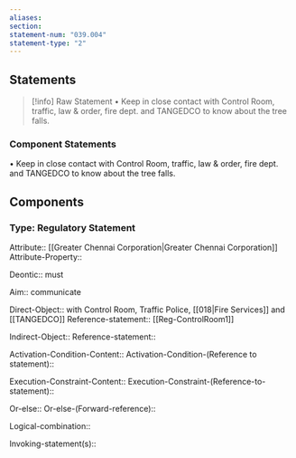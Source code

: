 ```yaml
---
aliases: 
section: 
statement-num: "039.004"
statement-type: "2"
---
```

## Statements 
> [!info] Raw Statement
> • Keep in close contact with Control Room, traffic, law & order, fire dept. and TANGEDCO to know about the tree falls.  
> 

### Component Statements
• Keep in close contact with Control Room, traffic, law & order, fire dept. and TANGEDCO to know about the tree falls.  
## Components
### Type: Regulatory Statement
Attribute:: [[Greater Chennai Corporation|Greater Chennai Corporation]]
Attribute-Property::

Deontic:: must

Aim:: communicate

Direct-Object:: with Control Room, Traffic Police, [[018|Fire Services]] and [[TANGEDCO]]
	Reference-statement:: [[Reg-ControlRoom1]]

Indirect-Object:: 
	Reference-statement::

Activation-Condition-Content::
	Activation-Condition-(Reference to statement)::

Execution-Constraint-Content::
	Execution-Constraint-(Reference-to-statement)::

Or-else::
	Or-else-(Forward-reference)::

Logical-combination::

Invoking-statement(s)::